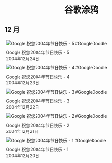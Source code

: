 
<h1 align="center"> 谷歌涂鸦 </h1>




## 12 月

<div class="image">


<img src="https://lh3.googleusercontent.com/noSh9q2PuaJeZShTtVcuJQ8VvhpZPejnYLUyWTFXIfNpVUNU6zTV9IM6ylVEEzV4o3NmRi40wsA0OLapyf_S5JG3mHJWEZ26PBMFp0yG=s660" alt="Google 祝您2004年节日快乐 - 5 #GoogleDoodle" style="margin: 5px"/>
<div class="info" style="font-size: 14px; color:#333333; margin:5px"><div class="title">Google 祝您2004年节日快乐 - 5</div><div class="date">2004年12月24日</div></div>

<img src="https://lh3.googleusercontent.com/hdv6rN-eNJgKrFej6447D3e7IUSgAY-wOY6rtdBSMk1cLZn2ynB689iVmPKchCFfAYdjexCEC4q9Ak4pdwcgFvv0dL9Xbg8haBUeZgnJ=s660" alt="Google 祝您2004年节日快乐 - 4 #GoogleDoodle" style="margin: 5px"/>
<div class="info" style="font-size: 14px; color:#333333; margin:5px"><div class="title">Google 祝您2004年节日快乐 - 4</div><div class="date">2004年12月23日</div></div>

<img src="https://lh3.googleusercontent.com/SlVkjs9qNwltnRObmyD8s6RL6ijFqeUyCfXqmPd5iCk6H3ip9ZUW7SiWP1TJxBIUzeyi6GImqrSOOyBVYV7UxiVMq4R1333P3xcZUtyWoQ=s660" alt="Google 祝您2004年节日快乐 - 3 #GoogleDoodle" style="margin: 5px"/>
<div class="info" style="font-size: 14px; color:#333333; margin:5px"><div class="title">Google 祝您2004年节日快乐 - 3</div><div class="date">2004年12月22日</div></div>

<img src="https://lh3.googleusercontent.com/loWuIgZo3E1dm5jh4cnmE1dV8rPMMG-VW3SIhjSRThwdA3YPzP4-InfWAM7XNXa7CvdmfBTF7yQ3LjAjufDmTahAOeyozwzFK1mEus891A=s660" alt="Google 祝您2004年节日快乐 - 2 #GoogleDoodle" style="margin: 5px"/>
<div class="info" style="font-size: 14px; color:#333333; margin:5px"><div class="title">Google 祝您2004年节日快乐 - 2</div><div class="date">2004年12月21日</div></div>

<img src="https://lh3.googleusercontent.com/S7iql7dFd0Uv4m2t9CEj5RW9XaOunPCr2J8bdXSIXslQLPbmMeLXU8XOX9IsrvzEzYtnV9zj3hqTsWytBqqsyTcMuV97fov3PukkbLUe=s660" alt="Google 祝您2004年节日快乐 - 1 #GoogleDoodle" style="margin: 5px"/>
<div class="info" style="font-size: 14px; color:#333333; margin:5px"><div class="title">Google 祝您2004年节日快乐 - 1</div><div class="date">2004年12月20日</div></div>

</div>








